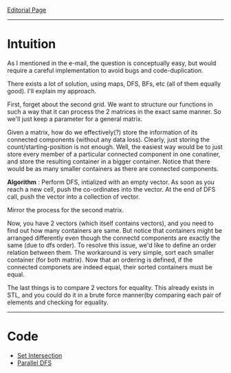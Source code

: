 [Editorial Page](../clumio-set-1.md)

----

# Intuition
As I mentioned in the e-mail, the question is conceptually easy, but would require a careful implementation to avoid bugs and code-duplication.

There exists a lot of solution, using maps, DFS, BFs, etc (all of them equally good). I'll explain my approach.

First, forget about the second grid. We want to structure our functions in such a way that it can process the 2 matrices in the exact same manner. So we'll just keep a parameter for a general matrix.

Given a matrix, how do we effectively(?) store the information of its connected components (without any data loss). Clearly, just storing the count/starting-position is not enough. Well, the easiest way would be to just store every member of a particular connected component in one conatiner, and store the resulting container in a bigger container. Notice that there would be as many smaller containers as there are connected components.

**Algorithm** : Perform DFS, intialized with an empty vector. As soon as you reach a new cell, push the co-ordinates into the vector. At the end of DFS call, push the vector into a collection of vector.

Mirror the process for the second matrix.

Now, you have 2 vectors (which itself contains vectors), and you need to find out how many containers are same. But notice that containers might be arranged differently even though the connectd components are exactly the same (due to dfs order). To resolve this issue, we'd like to define an order relation between them. The workaround is very simple, sort each smaller container (for both matrix). Now that an ordering is defined, if the connected componets are indeed equal, their sorted containers must be equal.

The last things is to compare 2 vectors for equality. This already exists in STL, and you could do it in a brute force manner(by comparing each pair of elements and checking for equality.

----

# Code
* [Set Intersection](image-matching-set-intersection.cpp)
* [Parallel DFS](image-matching-parallel-dfs.cpp)

